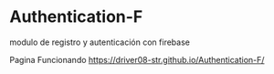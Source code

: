 # Authentication-F
modulo de registro y autenticación con firebase

Pagina Funcionando
https://driver08-str.github.io/Authentication-F/
